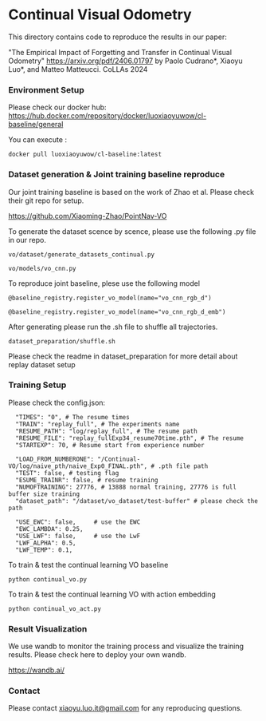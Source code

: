 # Continual Visual Odometry
This directory contains code to reproduce the results in our paper:

"The Empirical Impact of Forgetting and Transfer in Continual Visual Odometry"
https://arxiv.org/pdf/2406.01797
by Paolo Cudrano*, Xiaoyu Luo*, and Matteo Matteucci. CoLLAs 2024

### Environment Setup
Please check our docker hub:
https://hub.docker.com/repository/docker/luoxiaoyuwow/cl-baseline/general

You can execute :
```
docker pull luoxiaoyuwow/cl-baseline:latest 
```
### Dataset generation & Joint training baseline reproduce
Our joint training baseline is based on the work of Zhao et al. Please check their git repo for setup. 

https://github.com/Xiaoming-Zhao/PointNav-VO

To generate the dataset scence by scence, please use the following .py file in our repo.
```
vo/dataset/generate_datasets_continual.py

vo/models/vo_cnn.py
```
To reproduce joint baseline, plese use the following model
```
@baseline_registry.register_vo_model(name="vo_cnn_rgb_d")

@baseline_registry.register_vo_model(name="vo_cnn_rgb_d_emb")
```
After generating please run the .sh file to shuffle all trajectories.
```
dataset_preparation/shuffle.sh
```
Please check the readme in dataset_preparation for more detail about replay dataset setup

### Training Setup
Please check the config.json:
```
  "TIMES": "0", # The resume times
  "TRAIN": "replay_full", # The experiments name
  "RESUME_PATH": "log/replay_full", # The resume path
  "RESUME_FILE": "replay_fullExp34_resume70time.pth", # The resume 
  "STARTEXP": 70, # Resume start from experience number
  
  "LOAD_FROM_NUMBERONE": "/Continual-VO/log/naive_pth/naive_Exp0_FINAL.pth", # .pth file path
  "TEST": false, # testing flag
  "ESUME_TRAINR": false, # resume training
  "NUMOFTRAINING": 27776, # 13888 normal training, 27776 is full buffer size training
  "dataset_path": "/dataset/vo_dataset/test-buffer" # please check the path
  
  "USE_EWC": false,     # use the EWC
  "EWC_LAMBDA": 0.25,
  "USE_LWF": false,     # use the LwF
  "LWF_ALPHA": 0.5,
  "LWF_TEMP": 0.1,
```

To train & test the continual learning VO baseline 
```
python continual_vo.py
```
To train & test the continual learning VO with action embedding

```
python continual_vo_act.py
```

### Result Visualization
We use wandb to monitor the training process and visualize the training results. Please check here to deploy your own wandb.

https://wandb.ai/

### Contact
Please contact xiaoyu.luo.it@gmail.com for any reproducing questions.


